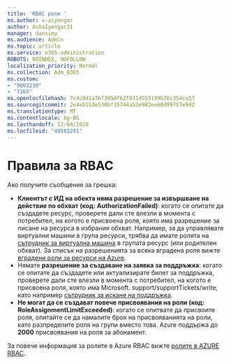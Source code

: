 ```yaml
---
title: 'RBAC роли '
ms.author: v-aiyengar
author: AshaIyengar21
manager: dansimp
ms.audience: Admin
ms.topic: article
ms.service: o365-administration
ROBOTS: NOINDEX, NOFOLLOW
localization_priority: Normal
ms.collection: Adm_O365
ms.custom:
- "9003230"
- "7265"
ms.openlocfilehash: 7c4c9d1a76f395dfb2f831d555199b76c354ca57
ms.sourcegitcommit: 2e4a5153e530bf15744a52e982eeb0d99757e9d2
ms.translationtype: MT
ms.contentlocale: bg-BG
ms.lasthandoff: 12/04/2020
ms.locfileid: "49583241"
---
```

# <a name="rbac-rules"></a>Правила за RBAC

Ако получите съобщение за грешка: 

- **Клиентът с ИД на обекта няма разрешение за извършване на действие по обхват (код: AuthorizationFailed)**: когато се опитате да създадете ресурс, проверете дали сте влезли в момента с потребител, на когото е присвоена роля, която има разрешение за писане на ресурса в избрания обхват. Например, за да управлявате виртуални машини в група ресурси, трябва да имате ролята на [сътрудник за виртуална машина](https://docs.microsoft.com/azure/role-based-access-control/built-in-roles?WT.mc_id=Portal-Microsoft_Azure_Support#virtual-machine-contributor) в групата ресурс (или родителен обхват). За списък на разрешенията за всяка вградена роля вижте [вградени роли за ресурси на Azure](https://docs.microsoft.com/azure/role-based-access-control/built-in-roles?WT.mc_id=Portal-Microsoft_Azure_Support).
- Нямате **разрешение за създаване на заявка за поддръжка**: когато се опитате да създадете или актуализирате билет за поддръжка, проверете дали сте влезли в момента с потребител, на когото е присвоена роля, която има Microsoft. support/supportTickets/write, като например [сътрудник за искане на поддръжка](https://docs.microsoft.com/azure/role-based-access-control/built-in-roles?WT.mc_id=Portal-Microsoft_Azure_Support#support-request-contributor).
- **Не могат да се създават повече присвоявания на роли (код: RoleAssignmentLimitExceeded)**: когато се опитвате да присвоите роля, опитайте се да намалите броя на присвояванията на роли, като разпределите роля на групи вместо това. Azure поддържа до **2000** присвоявания на роля за абонамент.

За повече информация за ролите в Azure RBAC вижте [ролите в AZURE RBAC](https://docs.microsoft.com/azure/role-based-access-control/role-assignments-portal?WT.mc_id=Portal-Microsoft_Azure_Support).
